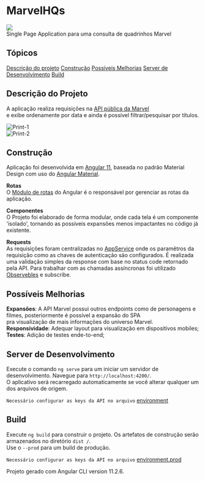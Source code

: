 # MarvelHQs 

<img src="https://img.shields.io/static/v1?label=Angular&message=framework&color=red&style=for-the-badge&logo=Angular"/>
<br>
Single Page Application para uma consulta de quadrinhos Marvel

## Tópicos 

 [Descrição do projeto](#descrição-do-projeto)
 [Construção](#construção)
 [Possíveis Melhorias](#possíveis-melhorias)
 [Server de Desenvolvimento](#server-de-desenvolvimento)
 [Build](#build)

## Descrição do Projeto
A aplicação realiza requisições na [API pública da Marvel](https://developer.marvel.com)<br> e exibe ordenamente por data e ainda é possível filtrar/pesquisar por títulos.

![Print-1]()<br>
![Print-2]()<br>

## Construção
Aplicação foi desenvolvida em [Angular 11](https://angular.io/), baseada no padrão Material Design com uso do [Angular Material](https://material.angular.io/).

<b>Rotas</b><br>
O [Módulo de rotas](src/app/app-routing.module.ts) do Angular é o responsável por gerenciar as rotas da aplicação.

<b>Componentes</b><br>
O Projeto foi elaborado de forma modular, onde cada tela é um componente 'isolado', tornando as possíveis expansões menos impactantes no código já existente.

<b>Requests</b><br>
As requisições foram centralizadas no [AppService](src/app/app.service.ts) onde os paramêtros da requisição como as chaves de autenticação são configurados.
É realizada uma validação simples da response com base no status code retornado pela API. Para trabalhar com as chamadas assíncronas foi utilizado [Observebles](https://angular.io/guide/observables) e subscribe.


## Possíveis Melhorias
<b>Expansões</b>: A API Marvel possui outros endpoints como de  personagens e filmes, posteriormente é  possível a expansão do SPA <br> pra visualização de mais informações do universo Marvel. <br>
<b>Responsividade</b>: Adequar layout para visualização em dispositivos mobiles;<br>
<b>Testes</b>: Adição de testes ende-to-end;

## Server de Desenvolvimento
Execute o comando  `ng serve` para um iniciar um servidor de desenvolvimento. Navegue para `http://localhost:4200/`.<br> O aplicativo será recarregado automaticamente se você alterar qualquer um dos arquivos de origem.

`Necessário configurar as keys da API no arquivo`  [environment](src/environments/environment.ts)

## Build
Execute `ng build` para construir o projeto. Os artefatos de construção serão armazenados no diretório `dist /`.<br> Use o `--prod` para um build de produção.

`Necessário configurar as keys da API no arquivo` [environment.prod](src/environments/environment.prod.ts)

Projeto gerado com Angular CLI version 11.2.6.
